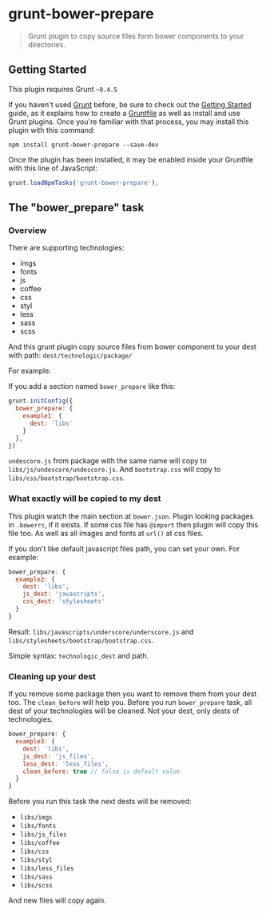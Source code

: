 # grunt-bower-prepare

> Grunt plugin to copy source files form bower components to your directories.

## Getting Started
This plugin requires Grunt `~0.4.5`

If you haven't used [Grunt](http://gruntjs.com/) before, be sure to check out the [Getting Started](http://gruntjs.com/getting-started) guide, as it explains how to create a [Gruntfile](http://gruntjs.com/sample-gruntfile) as well as install and use Grunt plugins. Once you're familiar with that process, you may install this plugin with this command:

```shell
npm install grunt-bower-prepare --save-dev
```

Once the plugin has been installed, it may be enabled inside your Gruntfile with this line of JavaScript:

```js
grunt.loadNpmTasks('grunt-bower-prepare');
```

## The "bower_prepare" task

### Overview

There are supporting technologies:
* imgs
* fonts
* js
* coffee
* css
* styl
* less
* sass
* scss

And this grunt plugin copy source files from bower component to your dest with path:
`dest/technologic/package/`

For example:

If you add a section named `bower_prepare` like this:

```js
grunt.initConfig({
  bower_prepare: {
    example1: {
      dest: 'libs'
    }
  },
})
```

`undescore.js` from package with the same name will copy to `libs/js/undescore/undescore.js`.
And `bootstrap.css` will copy to `libs/css/bootstrap/bootstrap.css`.

### What exactly will be copied to my dest

This plugin watch the main section at `bower.json`. Plugin looking packages in `.bowerrc`, if it exists.
If some css file has `@import` then plugin will copy this file too. As well as all images and fonts at `url()` at css files.

If you don't like default javascript files path, you can set your own. For example:

```js
bower_prepare: {
  example2: {
    dest: 'libs',
    js_dest: 'javascripts',
    css_dest: 'stylesheets'
  }
}
```

Result: `libs/javascripts/underscore/underscore.js` and `libs/stylesheets/bootstrap/bootstrap.css`.

Simple syntax: `technologic_dest` and path.

### Cleaning up your dest

If you remove some package then you want to remove them from your dest too. The `clean_before` will help you.
Before you run `bower_prepare` task, all dest of your technologies will be cleaned.
Not your dest, only dests of technologies.

```js
bower_prepare: {
  example3: {
    dest: 'libs',
    js_dest: 'js_files',
    less_dest: 'less_files',
    clean_before: true // false is default value
  }
}
```

Before you run this task the next dests will be removed:

* `libs/imgs`
* `libs/fonts`
* `libs/js_files`
* `libs/coffee`
* `libs/css`
* `libs/styl`
* `libs/less_files`
* `libs/sass`
* `libs/scss`

And new files will copy again.

